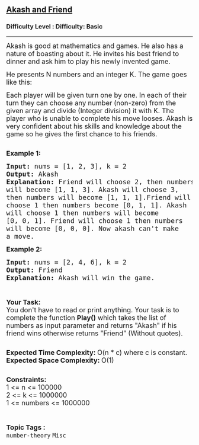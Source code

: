 <h2><a href="https://www.geeksforgeeks.org/problems/akash-and-friend5145/1?page=31&difficulty=Basic&status=unsolved,attempted&sortBy=accuracy">Akash and Friend</a></h2><h3>Difficulty Level : Difficulty: Basic</h3><hr><div class="problems_problem_content__Xm_eO"><p><span style="font-size:18px">Akash is good at mathematics and games. He also has a nature of boasting about it. He invites his best friend to dinner and ask him to play his newly invented game.</span></p>

<p><span style="font-size:18px">He presents N numbers and an integer K. The game goes like this:</span></p>

<p><span style="font-size:18px">Each player will be given turn one by one. In each of their turn they can choose any number (non-zero) from the given array and divide (Integer division) it with K. The player who is unable to complete his move looses. Akash is very confident about his skills and knowledge about the game so he gives the first chance to his friends.</span><br>
&nbsp;</p>

<p><span style="font-size:18px"><strong>Example 1:</strong></span></p>

<pre><span style="font-size:18px"><strong>Input: </strong>nums = [1, 2, 3], k = 2
<strong>Output: </strong>Akash
<strong>Explanation: </strong>Friend will choose 2, then numbers
will become [1, 1, 3]. Akash will choose 3, 
then numbers will become [1, 1, 1].Friend will 
choose 1 then numbers become [0, 1, 1]. Akash 
will choose 1 then numbers will become 
[0, 0, 1]. Friend will choose 1 then numbers 
will become [0, 0, 0]. Now akash can't make 
a move.</span>
</pre>

<p><span style="font-size:18px"><strong>Example 2:</strong></span></p>

<pre><span style="font-size:18px"><strong>Input: </strong>nums = [2, 4, 6], k = 2
<strong>Output: </strong>Friend
<strong>Explanation: </strong>Akash will win the game.</span>
</pre>

<p>&nbsp;</p>

<p><span style="font-size:18px"><strong>Your Task:</strong><br>
You don't have to read or print anything. Your task is to complete the function&nbsp;<strong>Play()</strong>&nbsp;which takes the&nbsp;list of numbers as input parameter and returns "Akash" if his friend wins otherwise returns "Friend"&nbsp;(Without quotes).</span><br>
&nbsp;</p>

<p><span style="font-size:18px"><strong>Expected Time Complexity:&nbsp;</strong>O(n * c) where c is constant.<br>
<strong>Expected Space Complexity:&nbsp;</strong>O(1)</span><br>
&nbsp;</p>

<p><span style="font-size:18px"><strong>Constraints:</strong><br>
1 &lt;= n &lt;= 100000<br>
2 &lt;= k &lt;= 1000000<br>
1 &lt;= numbers &lt;= 1000000</span></p>
</div><br><p><span style=font-size:18px><strong>Topic Tags : </strong><br><code>number-theory</code>&nbsp;<code>Misc</code>&nbsp;